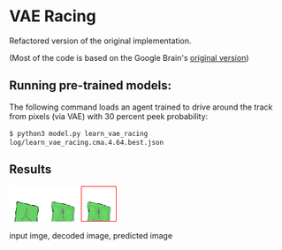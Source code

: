 # VAE Racing

Refactored version of the original implementation.

(Most of the code is based on the Google Brain's [original version](https://github.com/google/brain-tokyo-workshop
))



## Running pre-trained models:

The following command loads an agent trained to drive around the track from pixels (via VAE) with 30 percent peek probability:

```
$ python3 model.py learn_vae_racing log/learn_vae_racing.cma.4.64.best.json
```

## Results
![results](./docs/car_racing0.gif)

input imge, decoded image, predicted image
